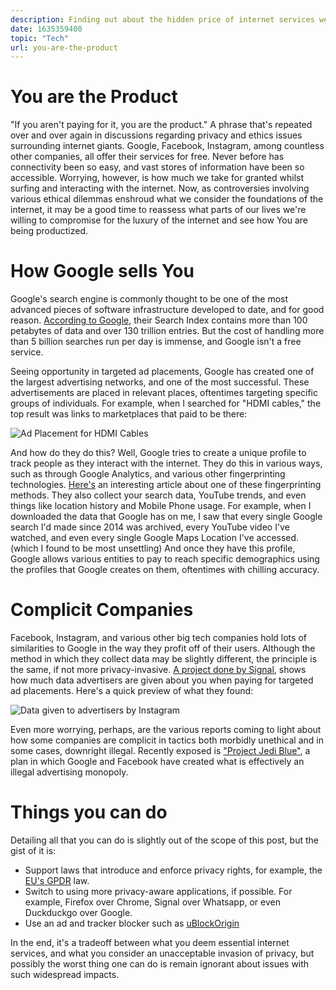 ```yaml
---
description: Finding out about the hidden price of internet services we take for granted.
date: 1635359400
topic: "Tech"
url: you-are-the-product
---
```

# You are the Product
"If you aren't paying for it, you are the product." A phrase that's repeated over and over again in discussions regarding privacy and ethics issues surrounding internet giants. Google, Facebook, Instagram, among countless other companies, all offer their services for free. Never before has connectivity been so easy, and vast stores of information have been so accessible. Worrying, however, is how much we take for granted whilst surfing and interacting with the internet. Now, as controversies involving various ethical dilemmas enshroud what we consider the foundations of the internet, it may be a good time to reassess what parts of our lives we're willing to compromise for the luxury of the internet and see how You are being productized.

# How Google sells You
Google's search engine is commonly thought to be one of the most advanced pieces of software infrastructure developed to date, and for good reason. [According to Google](https://www.google.com/search/howsearchworks/how-search-works/organizing-information/), their Search Index contains more than 100 petabytes of data and over 130 trillion entries. But the cost of handling more than 5 billion searches run per day is immense, and Google isn't a free service. 

Seeing opportunity in targeted ad placements, Google has created one of the largest advertising networks, and one of the most successful. These advertisements are placed in relevant places, oftentimes targeting specific groups of individuals. For example, when I searched for "HDMI cables," the top result was links to marketplaces that paid to be there:  

![Ad Placement for HDMI Cables](/images/hdmi_image.png)

And how do they do this? Well, Google tries to create a unique profile to track people as they interact with the internet. They do this in various ways, such as through Google Analytics, and various other fingerprinting technologies. [Here's](https://fingerprintjs.com/blog/audio-fingerprinting/) an interesting article about one of these fingerprinting methods. They also collect your search data, YouTube trends, and even things like location history and Mobile Phone usage. For example, when I downloaded the data that Google has on me, I saw that every single Google search I'd made since 2014 was archived, every YouTube video I've watched, and even every single Google Maps Location I've accessed. (which I found to be most unsettling) And once they have this profile, Google allows various entities to pay to reach specific demographics using the profiles that Google creates on them, oftentimes with chilling accuracy.

# Complicit Companies
Facebook, Instagram, and various other big tech companies hold lots of similarities to Google in the way they profit off of their users. Although the method in which they collect data may be slightly different, the principle is the same, if not more privacy-invasive. [A project done by Signal](https://signal.org/blog/the-instagram-ads-you-will-never-see/), shows how much data advertisers are given about you when paying for targeted ad placements. Here's a quick preview of what they found:  

![Data given to advertisers by Instagram](/images/instagram_ads.png)

Even more worrying, perhaps, are the various reports coming to light about how some companies are complicit in tactics both morbidly unethical and in some cases, downright illegal. Recently exposed is ["Project Jedi Blue"](https://www.forbes.com/sites/enriquedans/2021/01/19/jedi-blue-a-scandal-that-highlights-yet-again-the-need-to-regulate-bigtech/), a plan in which Google and Facebook have created what is effectively an illegal advertising monopoly.

# Things you can do
Detailing all that you can do is slightly out of the scope of this post, but the gist of it is:
* Support laws that introduce and enforce privacy rights, for example, the [EU's GPDR](https://en.wikipedia.org/wiki/General_Data_Protection_Regulation) law.
* Switch to using more privacy-aware applications, if possible. For example, Firefox over Chrome, Signal over Whatsapp, or even Duckduckgo over Google. 
* Use an ad and tracker blocker such as [uBlockOrigin](https://ublockorigin.com/)

In the end, it's a tradeoff between what you deem essential internet services, and what you consider an unacceptable invasion of privacy, but possibly the worst thing one can do is remain ignorant about issues with such widespread impacts.
